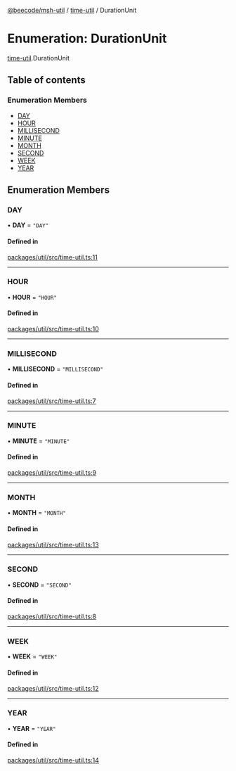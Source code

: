 [@beecode/msh-util](../README.md) / [time-util](../modules/time_util.md) / DurationUnit

# Enumeration: DurationUnit

[time-util](../modules/time_util.md).DurationUnit

## Table of contents

### Enumeration Members

- [DAY](time_util.DurationUnit.md#day)
- [HOUR](time_util.DurationUnit.md#hour)
- [MILLISECOND](time_util.DurationUnit.md#millisecond)
- [MINUTE](time_util.DurationUnit.md#minute)
- [MONTH](time_util.DurationUnit.md#month)
- [SECOND](time_util.DurationUnit.md#second)
- [WEEK](time_util.DurationUnit.md#week)
- [YEAR](time_util.DurationUnit.md#year)

## Enumeration Members

### DAY

• **DAY** = ``"DAY"``

#### Defined in

[packages/util/src/time-util.ts:11](https://github.com/beecode-rs/msh-util/blob/1217d8d/src/time-util.ts#L11)

___

### HOUR

• **HOUR** = ``"HOUR"``

#### Defined in

[packages/util/src/time-util.ts:10](https://github.com/beecode-rs/msh-util/blob/1217d8d/src/time-util.ts#L10)

___

### MILLISECOND

• **MILLISECOND** = ``"MILLISECOND"``

#### Defined in

[packages/util/src/time-util.ts:7](https://github.com/beecode-rs/msh-util/blob/1217d8d/src/time-util.ts#L7)

___

### MINUTE

• **MINUTE** = ``"MINUTE"``

#### Defined in

[packages/util/src/time-util.ts:9](https://github.com/beecode-rs/msh-util/blob/1217d8d/src/time-util.ts#L9)

___

### MONTH

• **MONTH** = ``"MONTH"``

#### Defined in

[packages/util/src/time-util.ts:13](https://github.com/beecode-rs/msh-util/blob/1217d8d/src/time-util.ts#L13)

___

### SECOND

• **SECOND** = ``"SECOND"``

#### Defined in

[packages/util/src/time-util.ts:8](https://github.com/beecode-rs/msh-util/blob/1217d8d/src/time-util.ts#L8)

___

### WEEK

• **WEEK** = ``"WEEK"``

#### Defined in

[packages/util/src/time-util.ts:12](https://github.com/beecode-rs/msh-util/blob/1217d8d/src/time-util.ts#L12)

___

### YEAR

• **YEAR** = ``"YEAR"``

#### Defined in

[packages/util/src/time-util.ts:14](https://github.com/beecode-rs/msh-util/blob/1217d8d/src/time-util.ts#L14)
